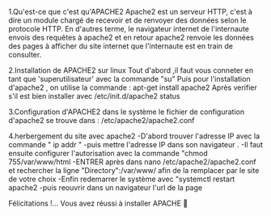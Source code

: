 1.Qu'est-ce que c'est qu'APACHE2
    Apache2 est un serveur HTTP, c'est à dire un module chargé de recevoir et de renvoyer des données selon le protocole HTTP. En d'autres terme, le navigateur internet de l'internaute envois des requêtes à apache2 et en retour apache2 renvoie les données des pages à afficher du site internet que l'internaute est en train de consulter.
    
2.Installation de APACHE2 sur linux
    Tout d'abord ,il faut vous conneter en tant que 'superutilisateur' avec la commande "su"
    Puis pour l'installation d'apache2 , on utilise la commande : apt-get install apache2
    Après verifier s'il est bien installer avec /etc/init.d/apache2 status
 
3.Configuration d'APACHE2 dans le système
    le fichier de configuration d'apache2 se trouve dans : /etc/apache2/apache2.conf
    
4.herbergement du site avec apache2
    -D'abord trouver l'adresse IP avec la commande " ip addr "
    -puis mettre l'adresse IP dans son navigateur . 
    -Il faut ensuite configurer l'autorisation avec la commande "chmod 755/var/www/html
    -ENTRER  après dans nano /etc/apache2/apache2.conf et rechercher la ligne "Directory":/var/www/ afin de la remplacer par le site de votre choix 
    -Enfin redemarrer le système avec "systemctl restart apache2
    -puis reouvrir dans un navigateur l'url de la page 
    
    
    

Félicitations !... Vous avez réussi à installer APACHE 👏
